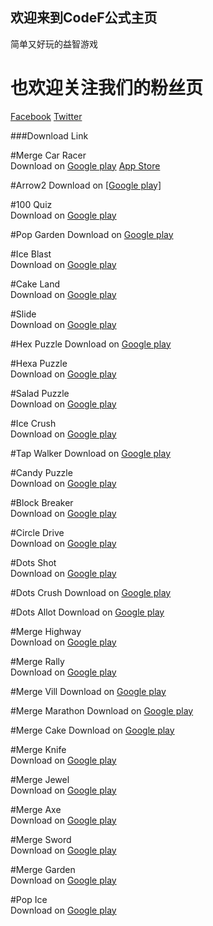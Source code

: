 ## 欢迎来到CodeF公式主页

简单又好玩的益智游戏

# 也欢迎关注我们的粉丝页
[Facebook](https://www.facebook.com/codefgame) [Twitter](https://twitter.com/CodeFgame)

###Download Link

#Merge Car Racer	
Download on [Google play](https://play.google.com/store/apps/details?id=com.codef.mergecarracer) [App Store](https://itunes.apple.com/app/id1469533028)

#Arrow2	
Download on [[Google play]](https://play.google.com/store/apps/details?id=com.codef.arrow2)

#100 Quiz	
Download on [Google play](https://play.google.com/store/apps/details?id=com.codef.hundredquiz)

#Pop Garden	
Download on [Google play](https://play.google.com/store/apps/details?id=com.codef.popgarden)

#Ice Blast	
Download on [Google play](https://play.google.com/store/apps/details?id=com.codef.iceblast)

#Cake Land	
Download on [Google play](https://play.google.com/store/apps/details?id=com.codef.cakeland)

#Slide	
Download on [Google play](https://play.google.com/store/apps/details?id=com.codef.slideandcrush)

#Hex Puzzle	
Download on [Google play](https://play.google.com/store/apps/details?id=com.codef.hexpuzzle)

#Hexa Puzzle	
Download on [Google play](https://play.google.com/store/apps/details?id=com.codef.hexapuzzle)

#Salad Puzzle	
Download on [Google play](https://play.google.com/store/apps/details?id=com.codef.saladpuzzle)

#Ice Crush	
Download on [Google play](https://play.google.com/store/apps/details?id=com.codef.blockpuzzleice)

#Tap Walker	
Download on [Google play](https://play.google.com/store/apps/details?id=com.codef.tapwalker)

#Candy Puzzle	
Download on [Google play](https://play.google.com/store/apps/details?id=com.codef.candypuzzle)

#Block Breaker	
Download on [Google play](https://play.google.com/store/apps/details?id=com.codef.blockbreaker)

#Circle Drive	
Download on [Google play](https://play.google.com/store/apps/details?id=com.codef.circledrive)

#Dots Shot	
Download on [Google play](https://play.google.com/store/apps/details?id=com.codef.dotsshot)

#Dots Crush	
Download on [Google play](https://play.google.com/store/apps/details?id=com.codef.dotscrush)

#Dots Allot	
Download on [Google play](https://play.google.com/store/apps/details?id=com.codef.dotsallot)

#Merge Highway	
Download on [Google play](https://play.google.com/store/apps/details?id=com.codef.goldenhighway)

#Merge Rally	
Download on [Google play](https://play.google.com/store/apps/details?id=com.codef.mergerally)

#Merge Vill	
Download on [Google play](https://play.google.com/store/apps/details?id=com.codef.mergevill)

#Merge Marathon	
Download on [Google play](https://play.google.com/store/apps/details?id=com.codef.mergemarathon)

#Merge Cake	
Download on [Google play](https://play.google.com/store/apps/details?id=com.codef.mergecake)

#Merge Knife	
Download on [Google play](https://play.google.com/store/apps/details?id=com.codef.mergeknife)

#Merge Jewel	
Download on [Google play](https://play.google.com/store/apps/details?id=com.codef.mergegems)

#Merge Axe	
Download on [Google play](https://play.google.com/store/apps/details?id=com.codef.mergeaxe)

#Merge Sword	
Download on [Google play](https://play.google.com/store/apps/details?id=com.codef.mergesword)

#Merge Garden	
Download on [Google play](https://play.google.com/store/apps/details?id=com.codef.mergeslice)

#Pop Ice	
Download on [Google play](https://play.google.com/store/apps/details?id=com.codef.popice)
